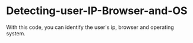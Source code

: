 # Detecting-user-IP-Browser-and-OS
With this code, you can identify the user's ip, browser and operating system.
